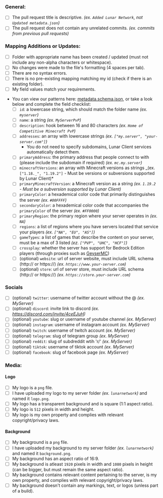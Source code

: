### General:

-   [ ] The pull request title is descriptive. _(ex. `Added Lunar Network`, not `Updated metadata.json`)_
-   [ ] The pull request does not contain any unrelated commits. _(ex. commits from previous pull requests)_

### Mapping Additions or Updates:

-   [ ] Folder with appropriate name has been created / updated (must not include any non-alpha characters or whitespace).
-   [ ] No changes were made to the file's formatting (4 spaces per tab).
-   [ ] There are no syntax errors.
-   [ ] There is no pre-existing mapping matching my id (check if there is an existing folder).
-   [ ] My field values match your requirements.
-   You can view our patterns here: [metadata.schema.json](https://github.com/LunarClient/ServerMappings/blob/master/metadata.schema.json), or take a look below and complete the field checklist:
    -   [ ] `id`: a lowercase string, which should match the folder name _(ex. `myserver`)_
    -   [ ] `name`: a string _(ex. `MyServerPvP`)_
    -   [ ] `description`: hook between 16 and 80 characters _(ex. `Home of Competitive Minecraft PvP`)_
    -   [ ] `addresses`: an array with lowercase strings _(ex. `["my.server", "your-server.com"]`)_
        -   You do not need to specify subdomains, Lunar Client services automatically detect them.
    -   [ ] `primaryAddress`: the primary address that people connect to with (please include the subdomain if required) _(ex. `mc.my.server`)_
    -   [ ] `minecraftVersions`: an array with Minecraft versions as strings _(ex. `["1.18._", "1.19.2"]` - Must be versions or subversions supported by Lunar Client)\*
    -   [ ] `primaryMinecraftVersion`: a Minecraft version as a string _(ex. `1.19.2` - Must be a subversion supported by Lunar Client)_
    -   [ ] `primaryColor`: a hexademical color code that primarily distinguishes the server _(ex. `#00FFFF`)_
    -   [ ] `secondaryColor`: a hexademical color code that accompanies the `primaryColor` of the server _(ex. `#FF0000`)_
    -   [ ] `primaryRegion`: the primary region where your server operates in _(ex. `NA`)_
    -   [ ] `regions`: a list of regions where you have servers located that service your players _(ex. `["NA", "EU", "AS"]`)_
    -   [ ] `gameTypes`: a list of games that describe the content on your server, must be a max of 3 listed _(ez. `["PVP", "UHC", "HCF"]`)_
    -   [ ] `crossplay`: whether the server has support for Bedrock Edition players (through proxies such as [GeyserMC](https://geysermc.org/))
    -   [ ] (optional) `website`: url of server website, must include URL schema (http:// or https://) _(ex. `https://www.your-server.com`)_
    -   [ ] (optional) `store`: url of server store, must include URL schema (http:// or https://) _(ex. `https://store.your-server.com`)_

### Socials

-   [ ] (optional) `twitter`: username of twitter account without the @ _(ex. MyServer)_
-   [ ] (optional) `discord`: invite link to discord _(ex. https://discord.com/invite/4ceEJuH)_
-   [ ] (optional) `youtube`: slug or username of youtube channel _(ex. MyServer)_
-   [ ] (optional) `instagram`: username of instagram account _(ex. MyServer)_
-   [ ] (optional) `twitch`: username of twitch account _(ex. MyServer)_
-   [ ] (optional) `telegram`: slug of telegram group _(ex. MyServer)_
-   [ ] (optional) `reddit`: slug of subdreddit wtih 'r/' _(ex. MyServer)_
-   [ ] (optional) `tiktok`: username of tiktok account _(ex. MyServer)_
-   [ ] (optional) `facebook`: slug of facebook page _(ex. MyServer)_

### Media:

#### Logo

-   [ ] My logo is a `png` file.
-   [ ] I have uploaded my logo to my server folder _(ex. `lunarnetwork`)_ and named it `logo.png`.
-   [ ] My logo has a transparent background and is square (1:1 aspect ratio).
-   [ ] My logo is `512` pixels in width and height.
-   [ ] My logo is my own property and complies with relevant copyright/privacy laws.

#### Background

-   [ ] My background is a `png` file.
-   [ ] I have uploaded my background to my server folder _(ex. `lunarnetwork`)_ and named it `background.png`.
-   [ ] My background has an aspect ratio of 16:9.
-   [ ] My background is atleast `1920` pixels in width and `1080` pixels in height (can be bigger, but must remain the same aspect ratio).
-   [ ] My background contains relevant content pertaining to the server, is my own property, and complies with relevant copyright/privacy laws.
-   [ ] My background doesn't contain any markings, text, or logos (unless part of a build).
